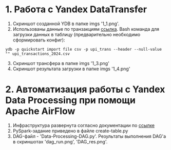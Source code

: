 # 1. Работа с Yandex DataTransfer 

1. Скриншот созданной YDB в папке imgs '1_1.png'.
2. Использованы данные по транзакциям [ссылка](https://www.kaggle.com/datasets/skullagos5246/upi-transactions-2024-dataset). Bash команда для загрузки данных в таблицу (предварительно необходимо сформировать конфиг):
```
ydb -p quickstart import file csv -p upi_trans --header --null-value "" upi_transactions_2024.csv
```
3. Скриншот трансфера в папке imgs '1_3.png'
4. Скриншот результата загрузки в папке imgs '1_4.png'
      
        

# 2. Автоматизация работы с Yandex Data Processing при помощи Apache AirFlow

1. Инфраструктура развернута согласно документации по [ссылке](https://yandex.cloud/ru/docs/managed-airflow/tutorials/data-processing-automation)
2. PySpark-задание приведено в файле create-table.py
3. DAG-файл - 'Data-Processing-DAG.py'. Результаты выполнения DAG'а в скриншотах 'dag_run.png', 'DAG_res.png'.